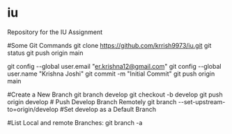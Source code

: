 # iu
Repository for the IU Assignment

#Some Git Commands
git clone https://github.com/krrish9973/iu.git
git status
git push origin main

git config --global user.email "er.krishna12@gmail.com"
git config --global user.name "Krishna Joshi"
git commit -m "Initial Commit"
git push origin main


#Create a New Branch
git branch develop
git checkout -b develop
git push origin develop  # Push Develop Branch Remotely
git branch --set-upstream-to=origin/develop   #Set develop as a Default Branch


#List Local and remote Branches:
git branch -a
